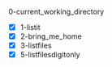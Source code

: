 0-current_working_directory
- [x] 1-listit
- [x] 2-bring_me_home
- [x] 3-listfiles
- [x] 5-listfilesdigitonly
